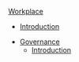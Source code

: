  [Workplace](#workplace)
 - [Introduction](readme.md)

  * [Governance](governance)
    + [Introduction](/workplace/governance/readme.md)

